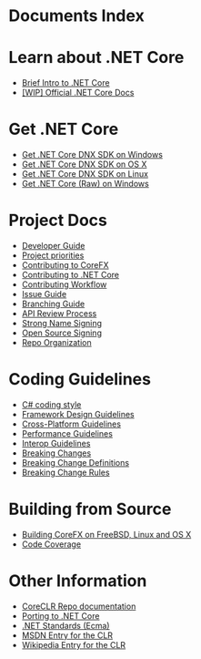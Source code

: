 Documents Index
===============

Learn about .NET Core
====================

- [Brief Intro to .NET Core](https://github.com/dotnet/coreclr/blob/master/Documentation/dotnetcore-intro.md)
- [[WIP] Official .NET Core Docs](http://dotnet.readthedocs.org)

Get .NET Core
=============

- [Get .NET Core DNX SDK on Windows](https://github.com/dotnet/coreclr/blob/master/Documentation/get-dotnetcore-dnx-windows.md)
- [Get .NET Core DNX SDK on OS X](https://github.com/dotnet/coreclr/blob/master/Documentation/get-dotnetcore-dnx-osx.md)
- [Get .NET Core DNX SDK on Linux](https://github.com/dotnet/coreclr/blob/master/Documentation/get-dotnetcore-dnx-linux.md)
- [Get .NET Core (Raw) on Windows](https://github.com/dotnet/coreclr/blob/master/Documentation/get-dotnetcore-windows.md)

Project Docs
============

- [Developer Guide](developer-guide.md)
- [Project priorities](https://github.com/dotnet/coreclr/blob/master/Documentation/project-priorities.md)
- [Contributing to CoreFX](contributing.md)
- [Contributing to .NET Core](https://github.com/dotnet/coreclr/blob/master/Documentation/contributing.md)
- [Contributing Workflow](https://github.com/dotnet/coreclr/blob/master/Documentation/contributing-workflow.md)
- [Issue Guide](issue-guide.md)
- [Branching Guide](branching-guide.md)
- [API Review Process](api-review-process.md)
- [Strong Name Signing](strong-name-signing.md)
- [Open Source Signing](oss-signing.md)
- [Repo Organization](repo-organization.md)

Coding Guidelines
=================

- [C# coding style](coding-style.md)
- [Framework Design Guidelines](framework-design-guidelines-digest.md)
- [Cross-Platform Guidelines](cross-platform-guidelines.md)
- [Performance Guidelines](performance-guidelines.md)
- [Interop Guidelines](interop-guidelines.md)
- [Breaking Changes](breaking-changes.md)
- [Breaking Change Definitions](breaking-change-definitions.md)
- [Breaking Change Rules](breaking-change-rules.md)

Building from Source
====================

- [Building CoreFX on FreeBSD, Linux and OS X](unix-instructions.md)
- [Code Coverage](code-coverage.md)

Other Information
=================

- [CoreCLR Repo documentation](https://github.com/dotnet/coreclr/tree/master/Documentation)
- [Porting to .NET Core](support-dotnet-core-instructions.md)
- [.NET Standards (Ecma)](https://github.com/dotnet/coreclr/blob/master/Documentation/dotnet-standards.md)
- [MSDN Entry for the CLR](http://msdn.microsoft.com/library/8bs2ecf4.aspx)
- [Wikipedia Entry for the CLR](http://en.wikipedia.org/wiki/Common_Language_Runtime)
